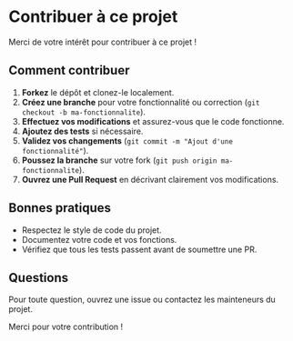 # Contribuer à ce projet

Merci de votre intérêt pour contribuer à ce projet !

## Comment contribuer

1. **Forkez** le dépôt et clonez-le localement.
2. **Créez une branche** pour votre fonctionnalité ou correction (`git checkout -b ma-fonctionnalite`).
3. **Effectuez vos modifications** et assurez-vous que le code fonctionne.
4. **Ajoutez des tests** si nécessaire.
5. **Validez vos changements** (`git commit -m "Ajout d'une fonctionnalité"`).
6. **Poussez la branche** sur votre fork (`git push origin ma-fonctionnalite`).
7. **Ouvrez une Pull Request** en décrivant clairement vos modifications.

## Bonnes pratiques

- Respectez le style de code du projet.
- Documentez votre code et vos fonctions.
- Vérifiez que tous les tests passent avant de soumettre une PR.

## Questions

Pour toute question, ouvrez une issue ou contactez les mainteneurs du projet.

Merci pour votre contribution !